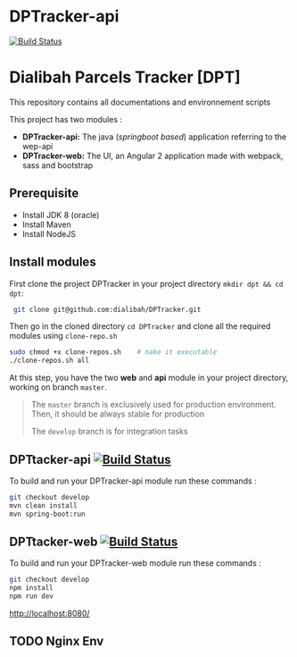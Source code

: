 # DPTracker-api
[![Build Status](https://travis-ci.org/dialibah/DPTracker-api.svg?branch=master)](https://travis-ci.org/dialibah/DPTracker-api)
# Dialibah Parcels Tracker [DPT]
This repository contains all documentations and environnement scripts

 This project has two modules :

 * **DPTracker-api:** The java (*springboot based*) application referring to the wep-api
 * **DPTracker-web:** The UI, an Angular 2 application made with webpack, sass and bootstrap

 ## Prerequisite
 * Install JDK 8 (oracle)
 * Install Maven
 * Install NodeJS
 ## Install modules
 First clone the project DPTracker in your project directory `mkdir dpt && cd dpt`:
```bash
 git clone git@github.com:dialibah/DPTracker.git
 ```
 Then go in the cloned directory `cd DPTracker` and clone all the required modules using `clone-repo.sh`
 ```bash
sudo chmod +x clone-repos.sh    # make it executable
./clone-repos.sh all
```

At this step, you have the two **web** and **api** module in your project directory, working on branch `master`.
 > The `master` branch is exclusively used for production environment. Then, it should be always stable for production
 >
 > The `develop` branch is for integration tasks

## DPTtacker-api [![Build Status](https://travis-ci.org/dialibah/DPTracker-api.svg?branch=master)](https://travis-ci.org/dialibah/DPTracker-api)

To build and run your DPTracker-api module run these commands :
  ```bash
  git checkout develop
mvn clean install
mvn spring-boot:run
```

## DPTtacker-web [![Build Status](https://travis-ci.org/dialibah/DPTracker-web.svg?branch=master)](https://travis-ci.org/dialibah/DPTracker-web)

To build and run your DPTracker-web module run these commands :
  ```bash
  git checkout develop
  npm install
  npm run dev
```
[http://localhost:8080/]()

## TODO Nginx Env